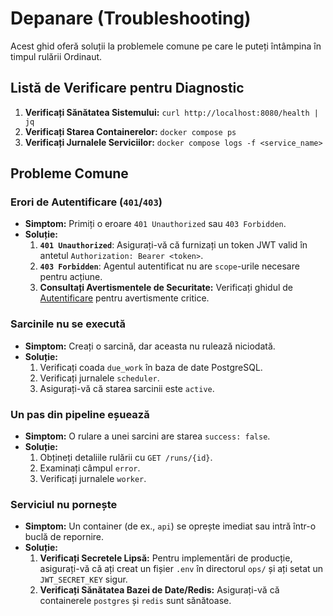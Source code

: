 # Depanare (Troubleshooting)

Acest ghid oferă soluții la problemele comune pe care le puteți întâmpina în timpul rulării Ordinaut.

## Listă de Verificare pentru Diagnostic

1.  **Verificați Sănătatea Sistemului:** `curl http://localhost:8080/health | jq`
2.  **Verificați Starea Containerelor:** `docker compose ps`
3.  **Verificați Jurnalele Serviciilor:** `docker compose logs -f <service_name>`

## Probleme Comune

### Erori de Autentificare (`401`/`403`)

- **Simptom:** Primiți o eroare `401 Unauthorized` sau `403 Forbidden`.
- **Soluție:**
    1.  **`401 Unauthorized`**: Asigurați-vă că furnizați un token JWT valid în antetul `Authorization: Bearer <token>`.
    2.  **`403 Forbidden`**: Agentul autentificat nu are `scope`-urile necesare pentru acțiune.
    3.  **Consultați Avertismentele de Securitate:** Verificați ghidul de [Autentificare](../api/authentication.md) pentru avertismente critice.

### Sarcinile nu se execută

- **Simptom:** Creați o sarcină, dar aceasta nu rulează niciodată.
- **Soluție:**
    1.  Verificați coada `due_work` în baza de date PostgreSQL.
    2.  Verificați jurnalele `scheduler`.
    3.  Asigurați-vă că starea sarcinii este `active`.

### Un pas din pipeline eșuează

- **Simptom:** O rulare a unei sarcini are starea `success: false`.
- **Soluție:**
    1.  Obțineți detaliile rulării cu `GET /runs/{id}`.
    2.  Examinați câmpul `error`.
    3.  Verificați jurnalele `worker`.

### Serviciul nu pornește

- **Simptom:** Un container (de ex., `api`) se oprește imediat sau intră într-o buclă de repornire.
- **Soluție:**
    1.  **Verificați Secretele Lipsă:** Pentru implementări de producție, asigurați-vă că ați creat un fișier `.env` în directorul `ops/` și ați setat un `JWT_SECRET_KEY` sigur.
    2.  **Verificați Sănătatea Bazei de Date/Redis:** Asigurați-vă că containerele `postgres` și `redis` sunt sănătoase.
